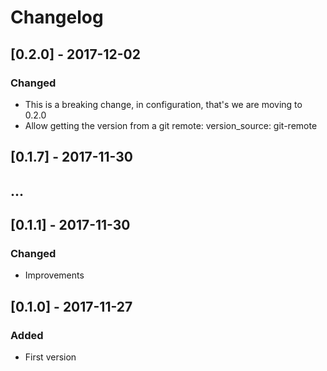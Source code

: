 # Changelog

## [0.2.0] - 2017-12-02
### Changed
- This is a breaking change, in configuration, that's we are moving to 0.2.0
- Allow getting the version from a git remote: 
    version_source: git-remote

## [0.1.7] - 2017-11-30
## ...
## [0.1.1] - 2017-11-30
### Changed
- Improvements

## [0.1.0] - 2017-11-27
### Added
- First version
